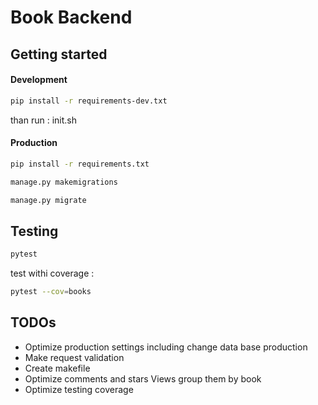 # Book Backend #

## Getting started ##

#### Development ####

 ```sh
pip install -r requirements-dev.txt
 
 ```


than  run : init.sh

#### Production ####

 ```sh
 pip install -r requirements.txt
 
 manage.py makemigrations
 
 manage.py migrate
 
 ```



## Testing ##



 ```sh
pytest 
 ```

test withi coverage :

 ```sh
pytest --cov=books
 ```
 


## TODOs ##

- Optimize production settings including change data base production 
- Make request validation
- Create makefile
- Optimize comments and stars Views group them by book
- Optimize testing coverage
